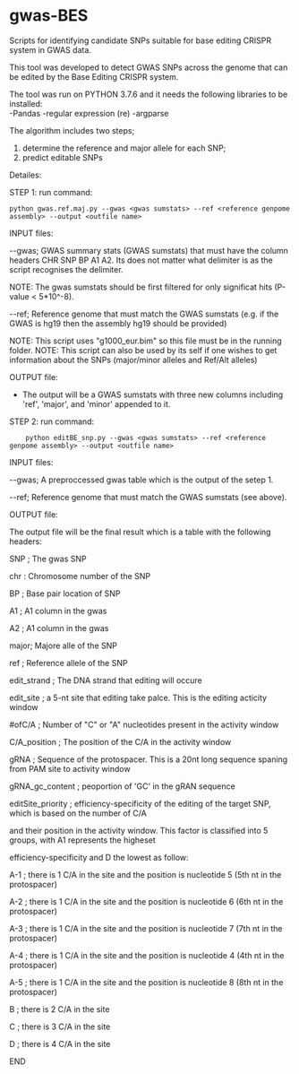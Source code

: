 # gwas-BES
Scripts for identifying candidate SNPs suitable for base editing CRISPR system in GWAS data.

This tool was developed to detect GWAS SNPs across the genome that can be edited by the Base Editing CRISPR system.  

The tool was run on PYTHON 3.7.6 and it needs the following libraries to be installed:  
-Pandas 
-regular expression (re) 
-argparse

The algorithm includes two steps; 
1) determine the reference and major allele for each SNP; 
2) predict editable SNPs

Detailes:

STEP 1: run command: 

    python gwas.ref.maj.py --gwas <gwas sumstats> --ref <reference genpome assembly> --output <outfile name>

 
INPUT files:

--gwas; GWAS summary stats (GWAS sumstats) that  must have the column headers CHR SNP BP A1 A2. Its does not matter what 
delimiter is as the script recognises the delimiter.

NOTE: The gwas sumstats should be first filtered for only significat hits (P-value < 5*10^-8).  

--ref; Reference genome that  must match the GWAS sumstats (e.g. if the GWAS is hg19 then the assembly hg19 
should be provided)

NOTE: This script uses "g1000_eur.bim" so this file must be in the running folder.
NOTE: This script can also be used by its self if one wishes to get information about the SNPs (major/minor 
alleles and Ref/Alt alleles)

OUTPUT file:   

- The output will be a GWAS sumstats with three new columns including 'ref', 'major', and 'minor' appended to it.


STEP 2: run command: 

        python editBE_snp.py --gwas <gwas sumstats> --ref <reference genpome assembly> --output <outfile name>


INPUT files:

--gwas; A preproccessed gwas table which is the output of the setep 1.

--ref; Reference genome that must match the GWAS sumstats (see above).

OUTPUT file:

The output file will be the final result which is a table with the following headers:

SNP ; The gwas SNP 

chr : Chromosome number of the SNP	

BP ; Base pair location of SNP	

A1 ; A1 column in the gwas	

A2 ; A1 column in the gwas	

major; Majore alle of the SNP	

ref ; Reference allele of the SNP

edit_strand ; The DNA strand that editing will occure 

edit_site ; a 5-nt site that editing take palce. This is the editing acticity window

#ofC/A	; Number of "C" or "A" nucleotides present in the activity window  

C/A_position ; The position of the C/A in the activity window	

gRNA ; Sequence of the protospacer. This is a 20nt long sequence spaning from PAM site to activity window

gRNA_gc_content	; peoportion of 'GC' in the gRAN sequence

editSite_priority ; efficiency-specificity of the editing of the target SNP, which is based on the number of C/A 

and their position in the activity window. This factor is classified into 5 groups, with A1 represents the higheset 

efficiency-specificity and D the lowest as follow:

A-1 ; there is 1 C/A in the site and the position is nucleotide 5 (5th nt in the protospacer)

A-2 ; there is 1 C/A in the site and the position is nucleotide 6 (6th nt in the protospacer)

A-3 ; there is 1 C/A in the site and the position is nucleotide 7 (7th nt in the protospacer)

A-4 ; there is 1 C/A in the site and the position is nucleotide 4 (4th nt in the protospacer)

A-5 ; there is 1 C/A in the site and the position is nucleotide 8 (8th nt in the protospacer)

B   ; there is 2 C/A in the site

C   ; there is 3 C/A in the site

D   ; there is 4 C/A in the site



END

